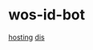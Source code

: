 # wos-id-bot

[hosting](https://control.bot-hosting.net/server/54781432/)
[dis](https://discord.com/developers/applications/1271531508557025290/installation)

